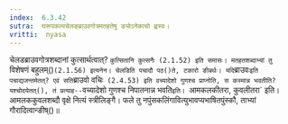 ```yaml
---
index:  6.3.42
sutra:  घरूपकल्पचेलङ्ब्राउवगोत्रमतहतेषु ङ्योऽनेकाचो ह्वस्वः।
vritti:  nyasa
---
```


चेलडब्राउवगोत्रशब्दानां कुत्सार्थत्वात्? `कुत्सितानि कुत्सनैः (2.1.52) इति समासः। मतहतशब्दाभ्यां तु `विशेषणं बहुलम्()` (2.1.56) इत्यनेन। चेलडिति पचादौ पठ()ते, टकारो ङीबर्थः। यदि `ब्राउवः` इति पचाद्यजन्तमेतत्? एवं सति `ब्राउवो वचिः` (2.4.53) इति वच्यादेशो गुणश्च प्राप्नोति, स कस्मान्न भवतीति? यश्चोदयेतत्(), तं प्रत्याह--`वच्यादेशो गुणश्च निपातनान्न भवति` इति। 
`आमकलकीतरा, कुवलीतरा` इति। आमलककुवलशब्दौ वृक्षे नित्यं स्त्रीलिङ्गै। फले तु नपुंसकलिंगावित्युभावप्यभाषितपुंस्कौ, ताभ्यां गौरादित्वान्ङीष्()॥
